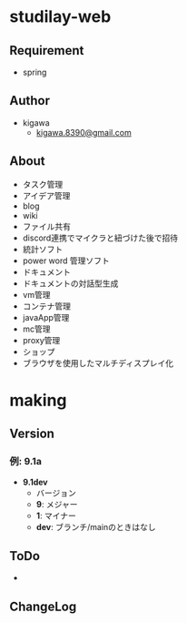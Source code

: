# studilay-web

## Requirement

* spring


## Author

* kigawa
  * kigawa.8390@gmail.com

## About

* タスク管理
* アイデア管理
* blog
* wiki
* ファイル共有
* discord連携でマイクラと紐づけた後で招待
* 統計ソフト
* power word 管理ソフト
* ドキュメント
* ドキュメントの対話型生成
* vm管理
* コンテナ管理
* javaApp管理
* mc管理
* proxy管理
* ショップ
* ブラウザを使用したマルチディスプレイ化

# making

## Version

### 例: 9.1a

* **9.1dev**
  * バージョン
  * **9**: メジャー
  * **1**: マイナー
  * **dev**: ブランチ/mainのときはなし

## ToDo

* 

## ChangeLog
